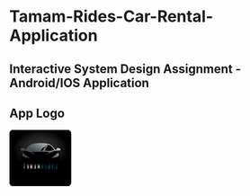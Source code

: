 # Tamam-Rides-Car-Rental-Application
## Interactive System Design Assignment - Android/IOS Application
## App Logo
<img src="assets/images/Screenshot 2023-05-31 210931.png" alt="AppLogo" height=100 width=110/>
